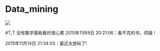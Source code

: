 # Data_mining
![](http://img-storage.qiniudn.com/15-11-4/11547534.jpg)

#T_T   没有数学基础看的很心累
2015年11月9日 20:21:06：看不完的书，烦躁！

2015年11月14日 21:34:03：最近太放纵了!
